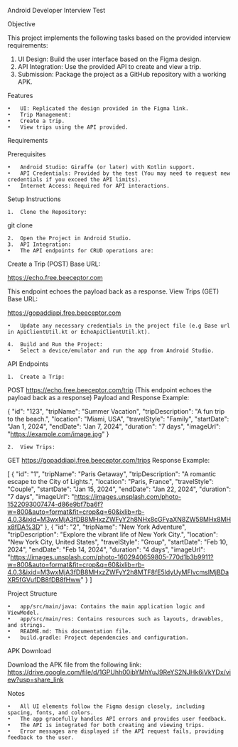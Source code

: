 Android Developer Interview Test

Objective

This project implements the following tasks based on the provided interview requirements:
1.	UI Design: Build the user interface based on the Figma design.
2.	API Integration: Use the provided API to create and view a trip.
3.	Submission: Package the project as a GitHub repository with a working APK.

Features

	•	UI: Replicated the design provided in the Figma link.
	•	Trip Management:
	•	Create a trip.
	•	View trips using the API provided.

Requirements

Prerequisites

	•	Android Studio: Giraffe (or later) with Kotlin support.
	•	API Credentials: Provided by the test (You may need to request new credentials if you exceed the API limits).
	•	Internet Access: Required for API interactions.

Setup Instructions

	1.	Clone the Repository:

git clone <repository-link>

	2.	Open the Project in Android Studio.
	3.	API Integration:
	•	The API endpoints for CRUD operations are:
Create a Trip (POST)
Base URL:

https://echo.free.beeceptor.com

This endpoint echoes the payload back as a response.
View Trips (GET)
Base URL:

https://gopaddiapi.free.beeceptor.com

	•	Update any necessary credentials in the project file (e.g Base url in ApiClientUtil.kt or EchoApiClientUtil.kt).

	4.	Build and Run the Project:
	•	Select a device/emulator and run the app from Android Studio.

API Endpoints

	1.	Create a Trip:
POST https://echo.free.beeceptor.com/trip
(This endpoint echoes the payload back as a response)
Payload and Response Example:

{
"id": "123",
"tripName": "Summer Vacation",
"tripDescription": "A fun trip to the beach.",
"location": "Miami, USA",
"travelStyle": "Family",
"startDate": "Jan 1, 2024",
"endDate": "Jan 7, 2024",
"duration": "7 days",
"imageUrl": "https://example.com/image.jpg"
}


	2.	View Trips:
GET https://gopaddiapi.free.beeceptor.com/trips
Response Example:

[
{
"id": "1",
"tripName": "Paris Getaway",
"tripDescription": "A romantic escape to the City of Lights.",
"location": "Paris, France",
"travelStyle": "Couple",
"startDate": "Jan 15, 2024",
"endDate": "Jan 22, 2024",
"duration": "7 days",
"imageUrl": "https://images.unsplash.com/photo-1522093007474-d86e9bf7ba6f?w=800&auto=format&fit=crop&q=60&ixlib=rb-4.0.3&ixid=M3wxMjA3fDB8MHxzZWFyY2h8NHx8cGFyaXN8ZW58MHx8MHx8fDA%3D"
},
{
"id": "2",
"tripName": "New York Adventure",
"tripDescription": "Explore the vibrant life of New York City.",
"location": "New York City, United States",
"travelStyle": "Group",
"startDate": "Feb 10, 2024",
"endDate": "Feb 14, 2024",
"duration": "4 days",
"imageUrl": "https://images.unsplash.com/photo-1602940659805-770d1b3b9911?w=800&auto=format&fit=crop&q=60&ixlib=rb-4.0.3&ixid=M3wxMjA3fDB8MHxzZWFyY2h8MTF8fE5ldyUyMFlvcmslMjBDaXR5fGVufDB8fDB8fHww"
}
]



Project Structure

	•	app/src/main/java: Contains the main application logic and ViewModel.
	•	app/src/main/res: Contains resources such as layouts, drawables, and strings.
	•	README.md: This documentation file.
	•	build.gradle: Project dependencies and configuration.

APK Download

Download the APK file from the following link:
https://drive.google.com/file/d/1GPUhh00ibYMhYuJ9ReYS2NJHk6iVkYDx/view?usp=share_link

Notes

	•	All UI elements follow the Figma design closely, including spacing, fonts, and colors.
	•	The app gracefully handles API errors and provides user feedback.
	•	The API is integrated for both creating and viewing trips.
	•	Error messages are displayed if the API request fails, providing feedback to the user.